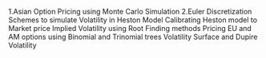 1.Asian Option Pricing using Monte Carlo Simulation
2.Euler Discretization Schemes to simulate Volatility in Heston Model
Calibrating Heston model to Market price
Implied Volatility using Root Finding methods
Pricing EU and AM options using Binomial and Trinomial trees
Volatility Surface and Dupire Volatility
